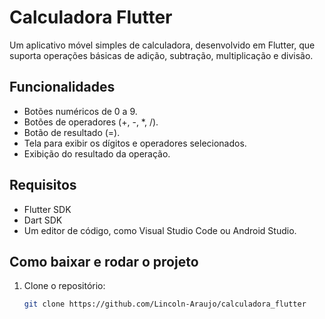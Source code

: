 # Calculadora Flutter

Um aplicativo móvel simples de calculadora, desenvolvido em Flutter, que suporta operações básicas de adição, subtração, multiplicação e divisão.

## Funcionalidades
- Botões numéricos de 0 a 9.
- Botões de operadores (+, -, *, /).
- Botão de resultado (=).
- Tela para exibir os dígitos e operadores selecionados.
- Exibição do resultado da operação.

## Requisitos
- Flutter SDK
- Dart SDK
- Um editor de código, como Visual Studio Code ou Android Studio.

## Como baixar e rodar o projeto
1. Clone o repositório:
   ```bash
   git clone https://github.com/Lincoln-Araujo/calculadora_flutter
